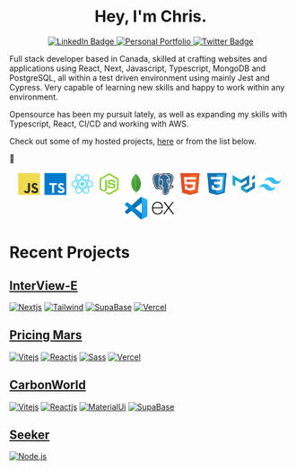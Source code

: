 <h1 align="center">
    Hey, I'm Chris.
</h1>
<div id="badges" align="center">
    <a href="https://www.linkedin.com/in/chrisjmorin/" target="_blank">
        <img src="https://img.shields.io/badge/LinkedIn-blue?logo=linkedin&logoColor=white&style=for-the-badge" alt="LinkedIn Badge"/>
    </a>
    <a href="https://chrismorin.netlify.app/" target="_blank">
        <img src="https://img.shields.io/badge/Portfolio-red?&style=for-the-badge" alt="Personal Portfolio" />
    </a>
    <a href="https://twitter.com/longhumans" target="_blank">
        <img src="https://img.shields.io/badge/Twitter-blue?logo=twitter&logoColor=white&style=for-the-badge" alt="Twitter Badge" />
    </a>
</div>

<p>Full stack developer based in Canada, skilled at crafting websites and applications using React, Next, Javascript, Typescript, MongoDB and PostgreSQL, all within a test driven environment using mainly Jest and Cypress. Very capable of learning new skills and happy to work within any environment. </p>
<p>Opensource has been my pursuit lately, as well as expanding my skills with Typescript, React, CI/CD and working with AWS.</p>
<p>Check out some of my hosted projects, <a href="https://github.com/christophermorin/projects">here</a> or from the list below.</p>
👋
<br>
<br>
<div id="langTech" align="center">
      <img src="https://github.com/devicons/devicon/blob/1119b9f84c0290e0f0b38982099a2bd027a48bf1/icons/javascript/javascript-original.svg" title="JavaScript" alt="Javascript" width="40" height="40"/>&nbsp;
      <img src="https://github.com/devicons/devicon/blob/1119b9f84c0290e0f0b38982099a2bd027a48bf1/icons/typescript/typescript-original.svg" title="Typescript" alt="Typescript" width="40" height="40"/>&nbsp;
      <img src="https://github.com/devicons/devicon/blob/1119b9f84c0290e0f0b38982099a2bd027a48bf1/icons/react/react-original.svg" title="React" alt="React" width="40" height="40"/>&nbsp;
      <img src="https://github.com/devicons/devicon/blob/1119b9f84c0290e0f0b38982099a2bd027a48bf1/icons/nodejs/nodejs-original.svg" title="Nodejs" alt="Nodejs" width="40" height="40"/>&nbsp;  
      <img src="https://github.com/devicons/devicon/blob/1119b9f84c0290e0f0b38982099a2bd027a48bf1/icons/mongodb/mongodb-original.svg" title="MongoDB" alt="Mongodb" width="40" height="40"/>&nbsp;
    <img src="https://github.com/devicons/devicon/blob/1119b9f84c0290e0f0b38982099a2bd027a48bf1/icons/postgresql/postgresql-original.svg" title="PostgreSQL" alt="PostgreSQL" width="40" height="40"/>&nbsp;
      <img src="https://github.com/devicons/devicon/blob/1119b9f84c0290e0f0b38982099a2bd027a48bf1/icons/html5/html5-original.svg" title="HTML5" alt="HTML5" width="40" height="40" style="color: white"/>&nbsp;
      <img src="https://github.com/devicons/devicon/blob/1119b9f84c0290e0f0b38982099a2bd027a48bf1/icons/css3/css3-original.svg" title="CSS3" alt="CSS3" width="40" height="40" style="color: white"/>&nbsp;
    <img src="https://github.com/devicons/devicon/blob/1119b9f84c0290e0f0b38982099a2bd027a48bf1/icons/materialui/materialui-original.svg" title="MUI" alt="MUI" width="40" height="40" style="color: white"/>&nbsp;
<!--       <img src="https://github.com/devicons/devicon/blob/1119b9f84c0290e0f0b38982099a2bd027a48bf1/icons/bootstrap/bootstrap-original.svg" title="Bootstrap" alt="Bootstrap" width="40" height="40" style="color: white"/>&nbsp; -->
      <img src="https://github.com/devicons/devicon/blob/1119b9f84c0290e0f0b38982099a2bd027a48bf1/icons/tailwindcss/tailwindcss-plain.svg" title="Tailwind" alt="Tailwind" width="40" height="40" style="color: white"/>&nbsp;
<!--       <img src="https://github.com/devicons/devicon/blob/1119b9f84c0290e0f0b38982099a2bd027a48bf1/icons/wordpress/wordpress-original.svg" title="Wordpress" alt="Wordpress" width="40" height="40" style="color: white"/>&nbsp; -->
       <img src="https://github.com/devicons/devicon/blob/1119b9f84c0290e0f0b38982099a2bd027a48bf1/icons/vscode/vscode-original.svg" title="VS Code" alt="VS Code" width="40" height="40" style="color: white"/>&nbsp;
    <img src="https://github.com/devicons/devicon/blob/1119b9f84c0290e0f0b38982099a2bd027a48bf1/icons/express/express-original.svg" title="Express" alt="Express" width="40" height="40" style="color: white"/>&nbsp;
</div>

# Recent Projects
  ## [InterView-E](https://interview-e.vercel.app/)

  [![Nextjs][Next.js]][Next.js-url]
  [![Tailwind][Tailwind]][Tailwind-url]
  [![SupaBase][Supabase]][Supabase-url]
  [![Vercel][Vercel]][Vercel-url]
  
  ## [Pricing Mars](https://pricing-mars.vercel.app/)
  
  [![Vitejs][Vite.js]][Vite.js-url]
  [![Reactjs][React.js]][React.js-url]
  [![Sass][Sass]][Sass-url]
  [![Vercel][Vercel]][Vercel-url]
<!--
  [BrainBox](https://brainbox-delta.vercel.app/)

  [![Nextjs][Next.js]][Next.js-url]
  [![Tailwind][Tailwind]][Tailwind-url]
  [![SupaBase][Supabase]][Supabase-url]
  [![Vercel][Vercel]][Vercel-url]
-->
  ## [CarbonWorld](https://carbonworld.vercel.app/)

  [![Vitejs][Vite.js]][Vite.js-url]
  [![Reactjs][React.js]][React.js-url]
  [![MaterialUi][MaterialUi]][MaterialUi-url]
  [![SupaBase][Supabase]][Supabase-url]
<!--
  [Protos](https://protos.cyclic.app/)

  [![Vitejs][Vite.js]][Vite.js-url]
  [![Reactjs][React.js]][React.js-url]
  [![MaterialUi][MaterialUi]][MaterialUi-url]
  [![MongoDb][MongoDb]][MongoDb-url]
  [![Node.js][Node.js]][Node.js-url]
-->
  ## [Seeker](https://github.com/christophermorin/seeker)

  [![Node.js][Node.js]][Node.js-url]



[Pricing-mars-url]: https://pricing-mars.vercel.app/
[Pricing-mars-repo]: https://github.com/christophermorin/pricing-mars
[Live]: https://img.shields.io/badge/Live-000000?style=for-the-badge&logo=vercel&logoColor=fff
[Repo]: https://img.shields.io/badge/Repo-000000?style=for-the-badge&logo=github&logoColor=fff
[React.js]: https://img.shields.io/badge/React-000000?style=for-the-badge&logo=react&logoColor=149eca
[React.js-url]: https://reactjs.org/
[MaterialUi]: https://img.shields.io/badge/mui-000000?style=for-the-badge&logo=mui&logoColor=007fff
[MaterialUi-url]: https://mui.com/material-ui/
[MongoDb]: https://img.shields.io/badge/MongoDb-000000?style=for-the-badge&logo=mongodb&logoColor=116149
[MongoDb-url]: https://www.mongodb.com/
[Node.js]: https://img.shields.io/badge/Node.js-000000?style=for-the-badge&logo=node.js&logoColor=57a645
[Node.js-url]: https://nodejs.org/en
[Vite.js]: https://img.shields.io/badge/vite.js-000000?style=for-the-badge&logo=vite&logoColor=7932a8
[Vite.js-url]: https://vitejs.dev/
[Sass]: https://img.shields.io/badge/sass-000000?style=for-the-badge&logo=sass&logoColor=bf4080
[Sass-url]: https://sass-lang.com/
[Next.js]: https://img.shields.io/badge/next.js-000000?style=for-the-badge&logo=next.js&logoColor=white
[Next.js-url]: https://nextjs.org/
[Vercel]: https://img.shields.io/badge/vercel-000000?style=for-the-badge&logo=vercel&logoColor=fff
[Vercel-url]: https://vercel.com/
[Tailwind]: https://img.shields.io/badge/tailwind-000000?style=for-the-badge&logo=tailwindcss&logoColor=38bdf8
[Tailwind-url]: https://tailwindcss.com/
[Supabase]: https://img.shields.io/badge/supabase-000000?style=for-the-badge&logo=supabase&logoColor=2d9366
[Supabase-url]: https://supabase.com/

<!--
Project Images
-->
[PricingMars]: https://github.com/christophermorin/assets/blob/aebd77c724fee5ab66fccdedcb869d28bd1c15d5/mars-sm.png
[BrainBox]: https://github.com/christophermorin/assets/blob/7b3b5ffe1440797009decefc4328420514992a4a/brainbox-md.png
[CarbonWorld]: https://github.com/christophermorin/assets/blob/ef8b03023357cb05d1b0a3c86e93c9b7b229a579/carbonworld-sm.png
[Protos]: https://github.com/christophermorin/assets/blob/ef8b03023357cb05d1b0a3c86e93c9b7b229a579/protos_demo-sm.png
